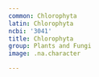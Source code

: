 ```yaml
---
common: Chlorophyta
latin: Chlorophyta
ncbi: '3041'
title: Chlorophyta
group: Plants and Fungi
image: .na.character

---
```

